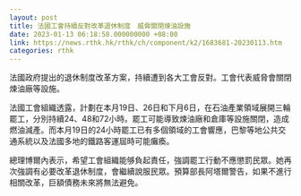 ```yaml
---
layout: post
title: 法國工會持續反對改革退休制度　威脅關閉煉油設施
date: 2023-01-13 06:18:58.000000000 +08:00
link: https://news.rthk.hk/rthk/ch/component/k2/1683681-20230113.htm
categories: rthk
---
```


法國政府提出的退休制度改革方案，持續遭到各大工會反對。工會代表威脅會關閉煉油廠等設施。

法國工會組織透露，計劃在本月19日、26日和下月6日，在石油產業領域展開三輪罷工，分別持續24、48和72小時。罷工可能導致煉油廠和倉庫等設施關閉，造成燃油減產。而本月19日的24小時罷工已有多個領域的工會響應，巴黎等地公共交通系統以及法國多地的鐵路客運屆時可能癱瘓。

總理博爾內表示，希望工會組織能够負起責任，強調罷工行動不應懲罰民眾。她再次強調有必要改革退休制度，會繼續說服民眾。預算部長阿塔爾警告，如果不進行相關改革，巨額債務未來將無法避免。
